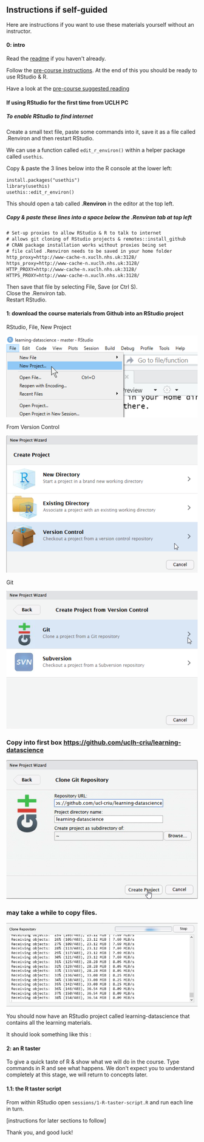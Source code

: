 ## Instructions if self-guided

Here are instructions if you want to use these materials yourself without an instructor.

#### 0: intro
Read the [readme](https://github.com/uclh-criu/learning-datascience/blob/master/README.md) if you haven't already.

Follow the [pre-course instructions](https://github.com/uclh-criu/learning-datascience/blob/master/Instructions/01-pre-course-instructions.md). At the end of this you should be ready to use RStudio & R.

Have a look at the [pre-course suggested reading](https://github.com/uclh-criu/learning-datascience/blob/master/Instructions/02-pre-course-reading.md)

#### If using RStudio for the first time from UCLH PC 

##### To enable RStudio to find internet
 
Create a small text file, paste some commands into it, save it as a file called .Renviron and then restart RStudio.

We can use a function called `edit_r_environ()` within a helper package called `usethis`.

Copy & paste the 3 lines below into the R console at the lower left:

```
install.packages("usethis")
library(usethis)
usethis::edit_r_environ()
```

This should open a tab called **.Renviron** in the editor at the top left.

##### Copy & paste these lines into a space below the **.Renviron** tab at top left

```
# Set-up proxies to allow RStudio & R to talk to internet
# allows git cloning of RStudio projects & remotes::install_github
# CRAN package installation works without proxies being set
# file called .Renviron needs to be saved in your home folder
http_proxy=http://www-cache-n.xuclh.nhs.uk:3128/
https_proxy=http://www-cache-n.xuclh.nhs.uk:3128/
HTTP_PROXY=http://www-cache-n.xuclh.nhs.uk:3128/
HTTPS_PROXY=http://www-cache-n.xuclh.nhs.uk:3128/
```

Then save that file by selecting File, Save (or Ctrl S).   
Close the .Renviron tab.   
Restart RStudio.


#### 1: download the course materials from Github into an RStudio project

RStudio, File, New Project

![](../Images/00-01-new-project.png)

From Version Control

![](../Images/00-02-from-version-control.png)

Git

![](../Images/00-03-from-git.png)

### Copy into first box **https://github.com/uclh-criu/learning-datascience**

![](../Images/00-04-git-url.png)

### may take a while to copy files.

![](../Images/00-05-clone-progress.png)

You should now have an RStudio project called learning-datascience that contains all the learning materials.

It should look something like this :

#### 2: an R taster 

To give a quick taste of R & show what we will do in the course. Type commands in R and see what happens. We don't expect you to understand completely at this stage, we will return to concepts later. 


#### 1.1: the R taster script

From within RStudio open `sessions/1-R-taster-script.R` and run each line in turn.

[instructions for later sections to follow]

Thank you, and good luck!
